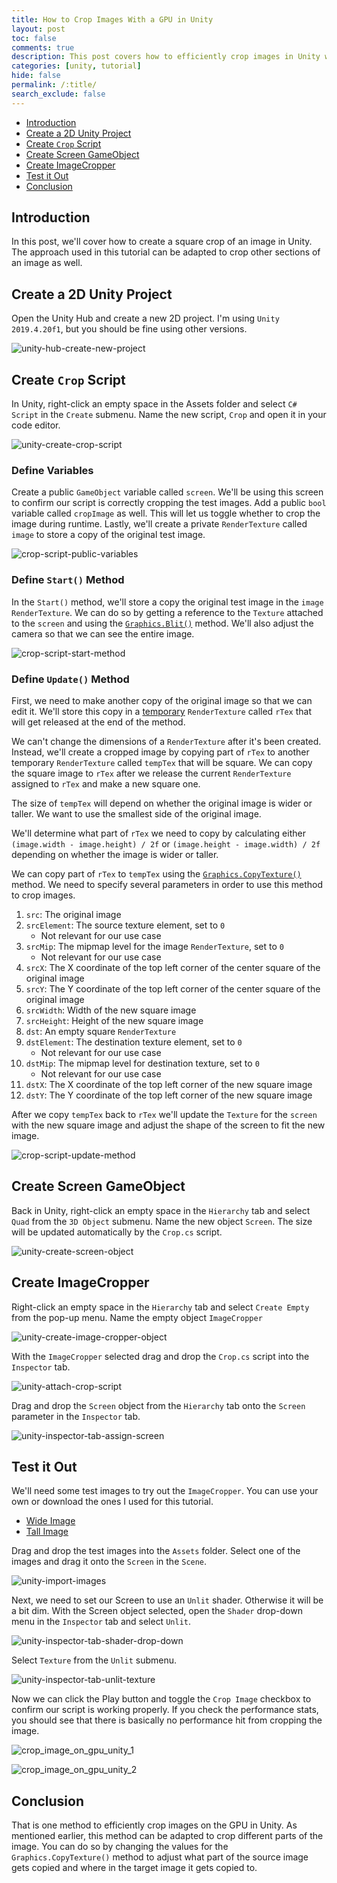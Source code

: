 ```yaml
---
title: How to Crop Images With a GPU in Unity
layout: post
toc: false
comments: true
description: This post covers how to efficiently crop images in Unity with a GPU.
categories: [unity, tutorial]
hide: false
permalink: /:title/
search_exclude: false
---
```


* [Introduction](#introduction)
* [Create a 2D Unity Project](#create-a-2d-unity-project)
* [Create `Crop` Script](#create-crop-script)
* [Create Screen GameObject](#create-screen-gameobject)
* [Create ImageCropper](#create-imagecropper)
* [Test it Out](#test-it-out)
* [Conclusion](#conclusion)



## Introduction

In this post, we'll cover how to create a square crop of an image in Unity. The approach used in this tutorial can be adapted to crop other sections of an image as well.



## Create a 2D Unity Project

Open the Unity Hub and create a new 2D project. I'm using `Unity 2019.4.20f1`, but you should be fine using other versions.

![unity-hub-create-new-project](..\images\crop-images-on-gpu-tutorial.png\unity-hub-create-new-project.png)





## Create `Crop` Script

In Unity, right-click an empty space in the Assets folder and select `C# Script` in the `Create` submenu. Name the new script, `Crop` and open it in your code editor.

![unity-create-crop-script](..\images\crop-images-on-gpu-tutorial.png\unity-create-flip-script.png)



### Define Variables

Create a public `GameObject` variable called `screen`. We'll be using this screen to confirm our script is correctly cropping the test images. Add a public `bool` variable called `cropImage` as well. This will let us toggle whether to crop the image during runtime. Lastly, we'll create a private `RenderTexture` called `image` to store a copy of the original  test image.

![crop-script-public-variables](..\images\crop-images-on-gpu-tutorial.png\crop-script-define-variables.png)



### Define `Start()` Method

In the `Start()` method, we'll store a copy the original test image in the `image` `RenderTexture`. We can do so by getting a reference to the `Texture` attached to the `screen` and using the [`Graphics.Blit()`](https://docs.unity3d.com/ScriptReference/Graphics.Blit.html) method. We'll also adjust the camera so that we can see the entire image. 

![crop-script-start-method](..\images\crop-images-on-gpu-tutorial.png\crop-script-start-method.png)



### Define `Update()` Method

First, we need to make another copy of the original image so that we can edit it. We'll store this copy in a [temporary](https://docs.unity3d.com/ScriptReference/RenderTexture.GetTemporary.html) `RenderTexture` called `rTex` that will get released at the end of the method. 

We can't change the dimensions of a `RenderTexture` after it's been created. Instead, we'll create a cropped image by copying part of `rTex` to another temporary `RenderTexture` called `tempTex` that will be square. We can copy the square image to `rTex` after we release the current `RenderTexture` assigned to `rTex` and make a new square one.

The size of `tempTex` will depend on whether the original image is wider or taller. We want to use the smallest side of the original image. 

We'll determine what part of `rTex` we need to copy by calculating either `(image.width - image.height) / 2f` or `(image.height - image.width) / 2f` depending on whether the image is wider or taller.

We can copy part of `rTex` to `tempTex` using the [`Graphics.CopyTexture()`](https://docs.unity3d.com/ScriptReference/Graphics.CopyTexture.html) method. We need to specify several parameters in order to use this method to crop images.

1. `src`: The original image
2. `srcElement`: The source texture element, set to `0`
   * Not relevant for our use case
3. `srcMip`: The mipmap level for the image `RenderTexture`, set to `0`
   * Not relevant for our use case
4. `srcX`: The X coordinate of the top left corner of the center square of the original image
5. `srcY`: The Y coordinate of the top left corner of the center square of the original image
6. `srcWidth`: Width of the new square image
7. `srcHeight`: Height of the new square image
8. `dst`: An empty square `RenderTexture`
9. `dstElement`: The destination texture element, set to `0`
   * Not relevant for our use case
10. `dstMip`: The mipmap level for destination texture, set to `0`
    * Not relevant for our use case
11. `dstX`: The X coordinate of the top left corner of the new square image
12. `dstY`: The Y coordinate of the top left corner of the new square image

After we copy `tempTex` back to `rTex` we'll update the `Texture` for the `screen` with the new square image and adjust the shape of the screen to fit the new image. 

![crop-script-update-method](..\images\crop-images-on-gpu-tutorial.png\crop-script-update-method.png)



## Create Screen GameObject

Back in Unity, right-click an empty space in the `Hierarchy` tab and select `Quad` from the `3D Object` submenu. Name the new object `Screen`. The size will be updated automatically by the `Crop.cs` script.

![unity-create-screen-object](..\images\crop-images-on-gpu-tutorial.png\unity-create-screen-object.png)

## Create ImageCropper

Right-click an empty space in the `Hierarchy` tab and select `Create Empty` from the pop-up menu. Name the empty object `ImageCropper`

![unity-create-image-cropper-object](..\images\crop-images-on-gpu-tutorial.png\unity-create-image-cropper-object.png)

With the `ImageCropper` selected drag and drop the `Crop.cs` script into the `Inspector` tab.

![unity-attach-crop-script](..\images\crop-images-on-gpu-tutorial.png\unity-attach-crop-script.png)

Drag and drop the `Screen` object from the `Hierarchy` tab onto the `Screen` parameter in the `Inspector` tab.

![unity-inspector-tab-assign-screen](..\images\crop-images-on-gpu-tutorial.png\unity-inspector-tab-assign-screen.png)



## Test it Out

We'll need some test images to try out the `ImageCropper`. You can use your own or download the ones I used for this tutorial.

* [Wide Image](https://drive.google.com/file/d/1abd1RJTu5GvyRqrRfrNjePNX7WPq8mBQ/view?usp=sharing)
* [Tall Image](https://drive.google.com/file/d/1gQZr0vlPYFbvccRSryv0Zou1mPKd5wHj/view?usp=sharing)

 Drag and drop the test images into the `Assets` folder. Select one of the images and drag it onto the `Screen` in the `Scene`. 



![unity-import-images](..\images\crop-images-on-gpu-tutorial.png\unity-import-images.png)



Next, we need to set our Screen to use an `Unlit` shader. Otherwise it will be a bit dim. With the Screen object selected, open the `Shader` drop-down menu in the `Inspector` tab and select `Unlit`. 



![unity-inspector-tab-shader-drop-down](..\images\crop-images-on-gpu-tutorial.png\unity-inspector-tab-shader-drop-down.png)



Select `Texture` from the `Unlit` submenu.

![unity-inspector-tab-unlit-texture](..\images\crop-images-on-gpu-tutorial.png\unity-inspector-tab-unlit-texture.png)



Now we can click the Play button and toggle the `Crop Image` checkbox to confirm our script is working properly. If you check the performance stats, you should see that there is basically no performance hit from cropping the image.

![crop_image_on_gpu_unity_1](..\images\crop-images-on-gpu-tutorial.png\crop_image_on_gpu_unity_1.gif)



![crop_image_on_gpu_unity_2](..\images\crop-images-on-gpu-tutorial.png\crop_image_on_gpu_unity_2.gif)



## Conclusion

That is one method to efficiently crop images on the GPU in Unity. As mentioned earlier, this method can be adapted to crop different parts of the image. You can do so by changing the values for the `Graphics.CopyTexture()` method to adjust what part of the source image gets copied and where in the target image it gets copied to.